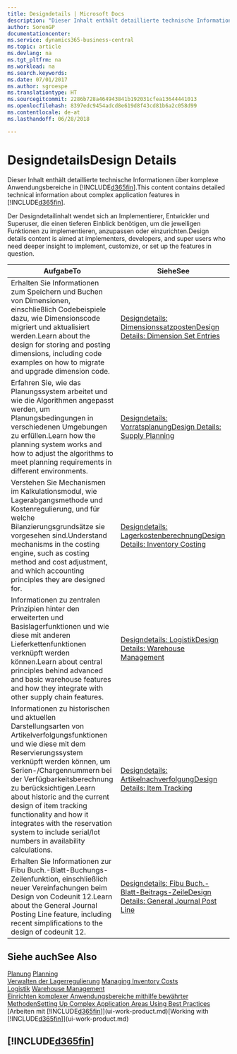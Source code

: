 ```yaml
---
title: Designdetails | Microsoft Docs
description: "Dieser Inhalt enthält detaillierte technische Informationen über komplexe Anwendungsbereiche in  Business Central."
author: SorenGP
documentationcenter: 
ms.service: dynamics365-business-central
ms.topic: article
ms.devlang: na
ms.tgt_pltfrm: na
ms.workload: na
ms.search.keywords: 
ms.date: 07/01/2017
ms.author: sgroespe
ms.translationtype: HT
ms.sourcegitcommit: 2286b728a464943841b192031cfea13644441013
ms.openlocfilehash: 8397edc9454adcd8e619d8f43cd81b6a2c058d99
ms.contentlocale: de-at
ms.lasthandoff: 06/28/2018

---
```

# <a name="design-details"></a><span data-ttu-id="82154-103">Designdetails</span><span class="sxs-lookup"><span data-stu-id="82154-103">Design Details</span></span>
<span data-ttu-id="82154-104">Dieser Inhalt enthält detaillierte technische Informationen über komplexe Anwendungsbereiche in [!INCLUDE[d365fin](includes/d365fin_md.md)].</span><span class="sxs-lookup"><span data-stu-id="82154-104">This content contains detailed technical information about complex application features in [!INCLUDE[d365fin](includes/d365fin_md.md)].</span></span>  

 <span data-ttu-id="82154-105">Der Designdetailinhalt wendet sich an Implementierer, Entwickler und Superuser, die einen tieferen Einblick benötigen, um die jeweiligen Funktionen zu implementieren, anzupassen oder einzurichten.</span><span class="sxs-lookup"><span data-stu-id="82154-105">Design details content is aimed at implementers, developers, and super users who need deeper insight to implement, customize, or set up the features in question.</span></span>  

|<span data-ttu-id="82154-106">**Aufgabe**</span><span class="sxs-lookup"><span data-stu-id="82154-106">**To**</span></span>|<span data-ttu-id="82154-107">**Siehe**</span><span class="sxs-lookup"><span data-stu-id="82154-107">**See**</span></span>|  
|------------|-------------|  
|<span data-ttu-id="82154-108">Erhalten Sie Informationen zum Speichern und Buchen von Dimensionen, einschließlich Codebeispiele dazu, wie Dimensionscode migriert und aktualisiert werden.</span><span class="sxs-lookup"><span data-stu-id="82154-108">Learn about the design for storing and posting dimensions, including code examples on how to migrate and upgrade dimension code.</span></span>|[<span data-ttu-id="82154-109">Designdetails: Dimensionssatzposten</span><span class="sxs-lookup"><span data-stu-id="82154-109">Design Details: Dimension Set Entries</span></span>](design-details-dimension-set-entries.md)|  
|<span data-ttu-id="82154-110">Erfahren Sie, wie das Planungssystem arbeitet und wie die Algorithmen angepasst werden, um Planungsbedingungen in verschiedenen Umgebungen zu erfüllen.</span><span class="sxs-lookup"><span data-stu-id="82154-110">Learn how the planning system works and how to adjust the algorithms to meet planning requirements in different environments.</span></span>|[<span data-ttu-id="82154-111">Designdetails: Vorratsplanung</span><span class="sxs-lookup"><span data-stu-id="82154-111">Design Details: Supply Planning</span></span>](design-details-supply-planning.md)|  
|<span data-ttu-id="82154-112">Verstehen Sie Mechanismen im Kalkulationsmodul, wie Lagerabgangsmethode und Kostenregulierung, und für welche Bilanzierungsgrundsätze sie vorgesehen sind.</span><span class="sxs-lookup"><span data-stu-id="82154-112">Understand mechanisms in the costing engine, such as costing method and cost adjustment, and which accounting principles they are designed for.</span></span>|[<span data-ttu-id="82154-113">Designdetails: Lagerkostenberechnung</span><span class="sxs-lookup"><span data-stu-id="82154-113">Design Details: Inventory Costing</span></span>](design-details-inventory-costing.md)|  
|<span data-ttu-id="82154-114">Informationen zu zentralen Prinzipien hinter den erweiterten und Basislagerfunktionen und wie diese mit anderen Lieferkettenfunktionen verknüpft werden können.</span><span class="sxs-lookup"><span data-stu-id="82154-114">Learn about central principles behind advanced and basic warehouse features and how they integrate with other supply chain features.</span></span>|[<span data-ttu-id="82154-115">Designdetails: Logistik</span><span class="sxs-lookup"><span data-stu-id="82154-115">Design Details: Warehouse Management</span></span>](design-details-warehouse-management.md)|  
|<span data-ttu-id="82154-116">Informationen zu historischen und aktuellen Darstellungsarten von Artikelverfolgungsfunktionen und wie diese mit dem Reservierungssystem verknüpft werden können, um Serien-/Chargennummern bei der Verfügbarkeitsberechnung zu berücksichtigen.</span><span class="sxs-lookup"><span data-stu-id="82154-116">Learn about historic and the current design of item tracking functionality and how it integrates with the reservation system to include serial/lot numbers in availability calculations.</span></span>|[<span data-ttu-id="82154-117">Designdetails: Artikelnachverfolgung</span><span class="sxs-lookup"><span data-stu-id="82154-117">Design Details: Item Tracking</span></span>](design-details-item-tracking.md)|  
|<span data-ttu-id="82154-118">Erhalten Sie Informationen zur Fibu Buch.-Blatt-Buchungs-Zeilenfunktion, einschließlich neuer Vereinfachungen beim Design von Codeunit 12.</span><span class="sxs-lookup"><span data-stu-id="82154-118">Learn about the General Journal Posting Line feature, including recent simplifications to the design of codeunit 12.</span></span>|[<span data-ttu-id="82154-119">Designdetails: Fibu Buch.-Blatt-Beitrags-Zeile</span><span class="sxs-lookup"><span data-stu-id="82154-119">Design Details: General Journal Post Line</span></span>](design-details-general-journal-post-line.md)|  

## <a name="see-also"></a><span data-ttu-id="82154-120">Siehe auch</span><span class="sxs-lookup"><span data-stu-id="82154-120">See Also</span></span>  
 <span data-ttu-id="82154-121">[Planung](production-planning.md) </span><span class="sxs-lookup"><span data-stu-id="82154-121">[Planning](production-planning.md) </span></span>  
 <span data-ttu-id="82154-122">[Verwalten der Lagerregulierung](finance-manage-inventory-costs.md) </span><span class="sxs-lookup"><span data-stu-id="82154-122">[Managing Inventory Costs](finance-manage-inventory-costs.md) </span></span>  
 <span data-ttu-id="82154-123">[Logistik](warehouse-manage-warehouse.md) </span><span class="sxs-lookup"><span data-stu-id="82154-123">[Warehouse Management](warehouse-manage-warehouse.md) </span></span>  
 [<span data-ttu-id="82154-124">Einrichten komplexer Anwendungsbereiche mithilfe bewährter Methoden</span><span class="sxs-lookup"><span data-stu-id="82154-124">Setting Up Complex Application Areas Using Best Practices</span></span>](set-up-complex-application-areas-using-best-practices.md)  
 <span data-ttu-id="82154-125">[Arbeiten mit [!INCLUDE[d365fin](includes/d365fin_md.md)]](ui-work-product.md)</span><span class="sxs-lookup"><span data-stu-id="82154-125">[Working with [!INCLUDE[d365fin](includes/d365fin_md.md)]](ui-work-product.md)</span></span>

 ## [!INCLUDE[d365fin](includes/free_trial_md.md)]  
  

